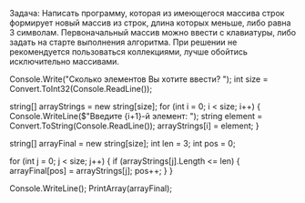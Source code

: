 Задача: Написать программу, которая из имеющегося массива строк формирует новый массив из строк, 
длина которых меньше, либо равна 3 символам. Первоначальный массив можно ввести с клавиатуры, 
либо задать на старте выполнения алгоритма. При решении не рекомендуется пользоваться коллекциями, 
лучше обойтись исключительно массивами.


Console.Write("Сколько элементов Вы хотите ввести? ");
int size = Convert.ToInt32(Console.ReadLine());

string[] arrayStrings = new string[size];
for (int i = 0; i < size; i++)
{
    Console.WriteLine($"Введите {i+1}-й элемент: ");
    string element = Convert.ToString(Console.ReadLine());
    arrayStrings[i] = element;
}

string[] arrayFinal = new string[size];
int len = 3;
int pos = 0;

for (int j = 0; j < size; j++)
{
    if (arrayStrings[j].Length <= len)
    {
        arrayFinal[pos] = arrayStrings[j];
        pos++;
    }
}

Console.WriteLine();
PrintArray(arrayFinal);

